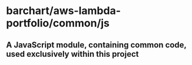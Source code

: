 # barchart/aws-lambda-portfolio/common/js
## A JavaScript module, containing common code, used exclusively within this project